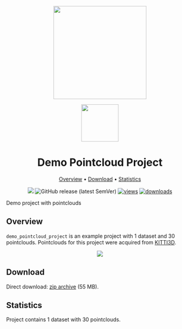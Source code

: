 <div align="center" markdown> 

<img src="https://i.imgur.com/UdBujFN.png" width="250" /> <br>

<img src="https://user-images.githubusercontent.com/48913536/183939737-ff189235-7ebd-47c2-995f-57213d554359.png" width="100"/> 

# Demo Pointcloud Project  

<p align="center">

  <a href="#overview">Overview</a> •
  <a href="#download">Download</a> •
  <a href="#statistics">Statistics</a>
</p>

[![](https://img.shields.io/badge/slack-chat-green.svg?logo=slack)](https://supervisely.com/slack)
![GitHub release (latest SemVer)](https://img.shields.io/github/v/release/supervisely-ecosystem/demo-poinctloud-project)
[![views](https://app.supervisely.com/img/badges/views/supervisely-ecosystem/demo-pointcloud-project.png)](https://supervisely.com) 
[![downloads](https://app.supervisely.com/img/badges/downloads/supervisely-ecosystem/demo-pointcloud-project.png)](https://supervisely.com)

</div>

Demo project with pointclouds

## Overview 

`demo_pointcloud_project` is an example project with 1 dataset and 30 pointclouds.
Pointclouds for this project were acquired from [KITTI3D](http://www.cvlibs.net/datasets/kitti/eval_object.php?obj_benchmark=3d).

<div align="center" markdown>
  <img src="https://user-images.githubusercontent.com/48913536/184111755-f3c49076-daa7-4851-9eb3-a04d87cd8e8a.png"/>
</div>


## Download

Direct download: [zip archive](https://github.com/supervisely-ecosystem/demo-pointcloud-project/releases/download/v0.0.1/demo_pointcloud_project.zip) (55 MB).

## Statistics

Project contains 1 dataset with 30 pointclouds.
